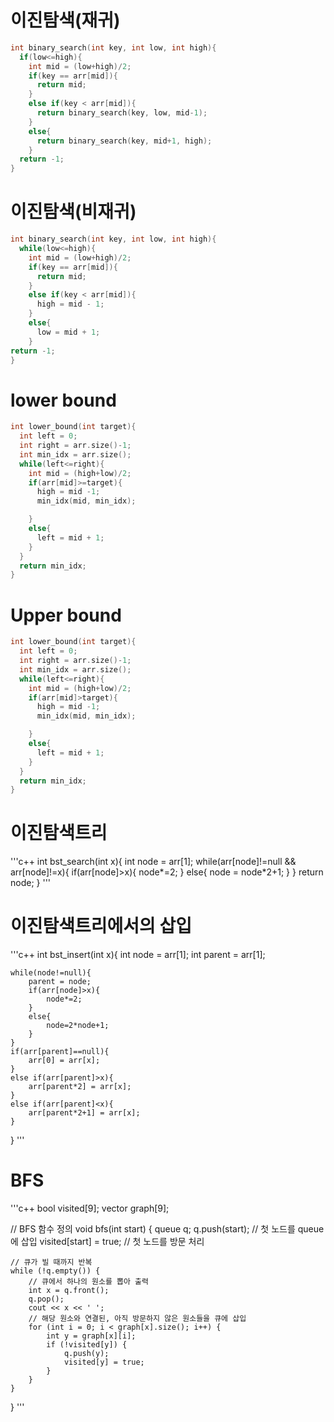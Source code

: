 # 이진탐색(재귀)
```c++
int binary_search(int key, int low, int high){
  if(low<=high){
    int mid = (low+high)/2;
    if(key == arr[mid]){
      return mid;
    }
    else if(key < arr[mid]){
      return binary_search(key, low, mid-1);
    }
    else{
      return binary_search(key, mid+1, high);
    }
  return -1;
}
```
# 이진탐색(비재귀)
```c++
int binary_search(int key, int low, int high){
  while(low<=high){
    int mid = (low+high)/2;
    if(key == arr[mid]){
      return mid;
    }
    else if(key < arr[mid]){
      high = mid - 1;
    }
    else{
      low = mid + 1;
    }
return -1;
}
```

# lower bound
```c++
int lower_bound(int target){
  int left = 0;
  int right = arr.size()-1;
  int min_idx = arr.size();
  while(left<=right){
    int mid = (high+low)/2;
    if(arr[mid]>=target){
      high = mid -1;
      min_idx(mid, min_idx);

    }
    else{
      left = mid + 1;
    }
  }
  return min_idx;
}
```

# Upper bound
```c++
int lower_bound(int target){
  int left = 0;
  int right = arr.size()-1;
  int min_idx = arr.size();
  while(left<=right){
    int mid = (high+low)/2;
    if(arr[mid]>target){
      high = mid -1;
      min_idx(mid, min_idx);

    }
    else{
      left = mid + 1;
    }
  }
  return min_idx;
}
```

# 이진탐색트리
'''c++
int bst_search(int x){
    int node = arr[1];
    while(arr[node]!=null && arr[node]!=x){
        if(arr[node]>x){
            node*=2;
        }
        else{
            node = node*2+1;
        }
    }
    return node;
}
'''

# 이진탐색트리에서의 삽입
'''c++
int bst_insert(int x){
    int node = arr[1];
    int parent = arr[1];

    while(node!=null){
        parent = node;
        if(arr[node]>x){
            node*=2;
        }
        else{
            node=2*node+1;
        }
    }
    if(arr[parent]==null){
        arr[0] = arr[x];
    }
    else if(arr[parent]>x){
        arr[parent*2] = arr[x];
    }
    else if(arr[parent]<x){
        arr[parent*2+1] = arr[x];
    }
}
'''


# BFS
'''c++
bool visited[9];
vector<int> graph[9];

// BFS 함수 정의
void bfs(int start) {
    queue<int> q;
    q.push(start); // 첫 노드를 queue에 삽입
    visited[start] = true; // 첫 노드를 방문 처리

    // 큐가 빌 때까지 반복
    while (!q.empty()) {
        // 큐에서 하나의 원소를 뽑아 출력
        int x = q.front();
        q.pop();
        cout << x << ' ';
        // 해당 원소와 연결된, 아직 방문하지 않은 원소들을 큐에 삽입
        for (int i = 0; i < graph[x].size(); i++) {
            int y = graph[x][i];
            if (!visited[y]) {
                q.push(y);
                visited[y] = true;
            }
        }
    }
}
'''
